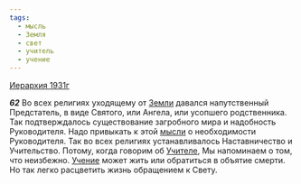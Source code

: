 ```yaml
---
tags:
  - мысль
  - Земля
  - свет
  - учитель
  - учение
---
```


[Иерархия 1931г](/agni/1931)

___62___
Во всех религиях уходящему от [Земли](/tag/#Земля) давался напутственный Предстатель, в виде Святого, или Ангела, или усопшего родственника. Так подтверждалось существование загробного мира и надобность Руководителя. Надо привыкать к этой [мысли](/tag/#мысль) о необходимости Руководителя. Так во всех религиях устанавливалось Наставничество и Учительство. Потому, когда говорим об [Учителе](/tag/#учитель), Мы напоминаем о том, что неизбежно. [Учение](/tag/#учение) может жить или обратиться в объятие смерти. Но так легко расцветить жизнь обращением к Свету.   

